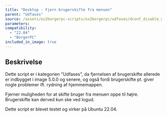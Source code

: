 ```yaml
---
title: "Desktop - Fjern brugerskifte fra menuen"
parent: "Udfases"
source: /assets/os2borgerpc-scripts/os2borgerpc/udfases/dconf_disable_user_switching.sh
parameters:
compatibility:  
  - "22.04"
  - "BorgerPC"
included_in_image: true
---
```


## Beskrivelse
Dette script er i kategorien "Udfases", da fjernelsen af brugerskifte allerede er indbygget i image 5.0.0 og senere,
og også fordi brugerskifte pt. giver nogle problemer ift. rydning af hjemmemappen.

Fjerner muligheden for at skifte bruger fra menuen oppe til højre.
Brugerskifte kan derved kun ske ved logud.

Dette script er blevet testet og virker på Ubuntu 22.04.